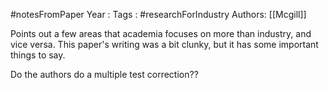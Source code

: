 #notesFromPaper
Year   :
Tags   : #researchForIndustry 
Authors: [[Mcgill]]

Points out a few areas that academia focuses on more than industry, and vice versa. This paper's writing was a bit clunky, but it has some important things to say. 

Do the authors do a multiple test correction??
